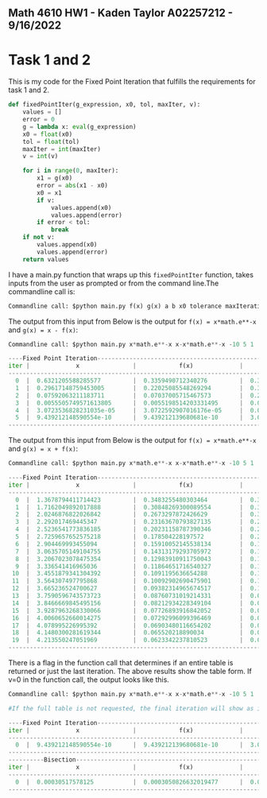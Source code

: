 ## Math 4610 HW1 - Kaden Taylor A02257212 - 9/16/2022

# Task 1 and 2
This is my code for the Fixed Point Iteration that fulfills the requirements for task 1 and 2.
```python
def fixedPointIter(g_expression, x0, tol, maxIter, v):
    values = []
    error = 0
    g = lambda x: eval(g_expression)
    x0 = float(x0)
    tol = float(tol)
    maxIter = int(maxIter)
    v = int(v)

    for i in range(0, maxIter):
        x1 = g(x0)
        error = abs(x1 - x0)
        x0 = x1
        if v:
            values.append(x0)
            values.append(error)
        if error < tol:
            break
    if not v:
        values.append(x0)
        values.append(error)
    return values

```

I have a main.py function that wraps up this `fixedPointIter` function, takes inputs from the user as prompted or from the command line.The commandline call is:
```python
Commandline call: $python main.py f(x) g(x) a b x0 tolerance maxIteration v
```
The output from this input from Below is the output for `f(x) = x*math.e**-x` and `g(x) = x - f(x)`:
```python
Commandline call: $python main.py x*math.e**-x x-x*math.e**-x -10 5 1 .001 20 1
```
```python
----Fixed Point Iteration------------------------------------------------------------------
iter |             x               |            f(x)             |      Error
-------------------------------------------------------------------------------------------
  0  |  0.6321205588285577         |  0.3359490712340276         |  0.36787944117144233
  1  |  0.29617148759453005        |  0.22025085548269294        |  0.3359490712340276
  2  |  0.07592063211183711        |  0.07037005715467573        |  0.22025085548269294
  3  |  0.0055505749571613805      |  0.0055198514203331495      |  0.07037005715467573
  4  |  3.0723536828231035e-05     |  3.0722592907016176e-05     |  0.0055198514203331495
  5  |  9.439212148590554e-10      |  9.439212139680681e-10      |  3.0722592907016176e-05
-------------------------------------------------------------------------------------------
```
The output from this input from Below is the output for `f(x) = x*math.e**-x` and `g(x) = x + f(x)`:
```python
Commandline call: $python main.py x*math.e**-x x-x*math.e**-x -10 5 1 .001 20 1
```
```python
----Fixed Point Iteration------------------------------------------------------------------
iter |             x               |            f(x)             |      Error
-------------------------------------------------------------------------------------------
  0  |  1.3678794411714423         |  0.3483255480303464         |  0.36787944117144233
  1  |  1.7162049892017888         |  0.30848269300089554        |  0.34832554803034643
  2  |  2.0246876822026842         |  0.2673297872426629         |  0.3084826930008955
  3  |  2.292017469445347          |  0.23163670793827135        |  0.26732978724266276
  4  |  2.5236541773836185         |  0.20231158787390346        |  0.2316367079382715
  5  |  2.7259657652575218         |  0.178504228197572          |  0.20231158787390324
  6  |  2.904469993455094          |  0.15910052145538134        |  0.17850422819757217
  7  |  3.0635705149104755         |  0.14313179293705972        |  0.15910052145538156
  8  |  3.2067023078475354         |  0.12983910911750043        |  0.1431317929370599
  9  |  3.336541416965036          |  0.11864651716540327        |  0.1298391091175004
 10  |  3.4551879341304392         |  0.1091195636654288         |  0.11864651716540342
 11  |  3.564307497795868          |  0.10092902690475901        |  0.10911956366542874
 12  |  3.665236524700627          |  0.09382314965674517        |  0.10092902690475913
 13  |  3.7590596743573723         |  0.08760731019214331        |  0.09382314965674521
 14  |  3.8466669845495156         |  0.08212934228349104        |  0.0876073101921433
 15  |  3.9287963268330066         |  0.07726893916842052        |  0.082129342283491
 16  |  4.0060652660014275         |  0.07292996099396469        |  0.07726893916842092
 17  |  4.078995226995392          |  0.06903480116654202        |  0.07292996099396465
 18  |  4.1480300281619344         |  0.065520218890034          |  0.06903480116654226
 19  |  4.213550247051969          |  0.0623342237810523         |  0.06552021889003434
-------------------------------------------------------------------------------------------

```
There is a flag in the function call that determines if an entire table is returned or just the last iteration. The above results show the table form. If v=0 in the function call, the output looks like this.
```python
Commandline call: $python main.py x*math.e**-x x-x*math.e**-x -10 5 1 .001 20 0
```
```python
#If the full table is not requested, the final iteration will show as iteration 0

----Fixed Point Iteration------------------------------------------------------------------
iter |             x               |            f(x)             |      Error
-------------------------------------------------------------------------------------------
  0  |  9.439212148590554e-10      |  9.439212139680681e-10      |  3.0722592907016176e-05
-------------------------------------------------------------------------------------------
----------Bisection------------------------------------------------------------------------
iter |             x               |            f(x)             |      Error
-------------------------------------------------------------------------------------------
  0  |  0.00030517578125           |  0.0003050826632019477      |  0.00091552734375
-------------------------------------------------------------------------------------------

```

